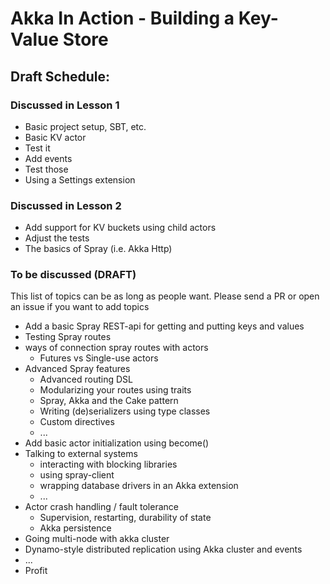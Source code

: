 # Akka In Action - Building a Key-Value Store

## Draft Schedule:

### Discussed in Lesson 1

- Basic project setup, SBT, etc.
- Basic KV actor
- Test it
- Add events
- Test those
- Using a Settings extension


### Discussed in Lesson 2

- Add support for KV buckets using child actors
- Adjust the tests
- The basics of Spray (i.e. Akka Http)


### To be discussed (DRAFT)

This list of topics can be as long as people want.
Please send a PR or open an issue if you want to add topics

- Add a basic Spray REST-api for getting and putting keys and values
- Testing Spray routes
- ways of connection spray routes with actors
    - Futures vs Single-use actors
- Advanced Spray features
    - Advanced routing DSL
    - Modularizing your routes using traits
    - Spray, Akka and the Cake pattern
    - Writing (de)serializers using type classes
    - Custom directives
    - ...
- Add basic actor initialization using become()
- Talking to external systems
    - interacting with blocking libraries
    - using spray-client
    - wrapping database drivers in an Akka extension
    - ...
- Actor crash handling / fault tolerance
    - Supervision, restarting, durability of state
    - Akka persistence
- Going multi-node with akka cluster
- Dynamo-style distributed replication using Akka cluster and events
- ...
- Profit
